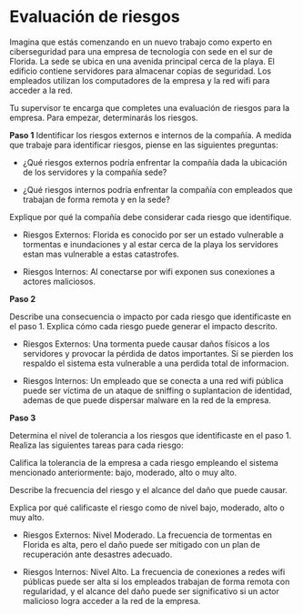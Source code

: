 # Evaluación de riesgos

Imagina que estás comenzando en un nuevo trabajo como experto en ciberseguridad para una empresa de tecnología con sede en el sur de Florida. La sede se ubica en una avenida principal cerca de la playa. El edificio contiene servidores para almacenar copias de seguridad. Los empleados utilizan los computadores de la empresa y la red wifi para acceder a la red.

Tu supervisor te encarga que completes una evaluación de riesgos para la empresa. Para empezar, determinarás los riesgos.

**Paso 1**
Identificar los riesgos externos e internos de la compañía. A medida que trabaje para identificar riesgos, piense en las siguientes preguntas:

* ¿Qué riesgos externos podría enfrentar la compañía dada la ubicación de los servidores y la compañía sede?

* ¿Qué riesgos internos podría enfrentar la compañía con empleados que trabajan de forma remota y en la sede?

Explique por qué la compañía debe considerar cada riesgo que identifique.

* Riesgos Externos: Florida es conocido por ser un estado vulnerable a tormentas e inundaciones y al estar cerca de la playa los servidores estan mas vulnerable a estas catastrofes.

* Riesgos Internos: Al conectarse por wifi exponen sus conexiones a actores maliciosos.

**Paso 2**

Describe una consecuencia o impacto por cada riesgo que identificaste en el paso 1. Explica cómo cada riesgo puede generar el impacto descrito.

* Riesgos Externos: Una tormenta puede causar daños físicos a los servidores y provocar la pérdida de datos importantes. Si se pierden los respaldo el sistema esta vulnerable a una perdida total de informacion.

* Riesgos Internos: Un empleado que se conecta a una red wifi pública puede ser víctima de un ataque de sniffing o suplantacion de identidad, ademas de que puede dispersar malware en la red de la empresa.

**Paso 3**

Determina el nivel de tolerancia a los riesgos que identificaste en el paso 1. Realiza las siguientes tareas para cada riesgo:

Califica la tolerancia de la empresa a cada riesgo empleando el sistema mencionado anteriormente: bajo, moderado, alto o muy alto.

Describe la frecuencia del riesgo y el alcance del daño que puede causar.

Explica por qué calificaste el riesgo como de nivel bajo, moderado, alto o muy alto.

* Riesgos Externos: Nivel Moderado. La frecuencia de tormentas en Florida es alta, pero el daño puede ser mitigado con un plan de recuperación ante desastres adecuado.

* Riesgos Internos: Nivel Alto. La frecuencia de conexiones a redes wifi públicas puede ser alta si los empleados trabajan de forma remota con regularidad, y el alcance del daño puede ser significativo si un actor malicioso logra acceder a la red de la empresa.
